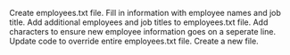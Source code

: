 Create employees.txt file. Fill in information with employee names and job title.
Add additional employees and job titles to employees.txt file.
Add characters to ensure new employee information goes on a seperate line.
Update code to override entire employees.txt file.
Create a new file.